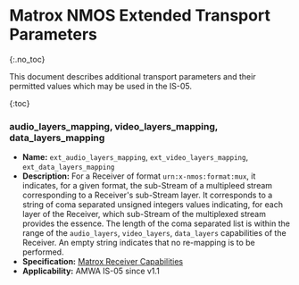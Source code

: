 # Matrox NMOS Extended Transport Parameters
{:.no_toc}

This document describes additional transport parameters and their permitted values which may be used in the IS-05.

{:toc}

### audio_layers_mapping, video_layers_mapping, data_layers_mapping
- **Name:** `ext_audio_layers_mapping`, `ext_video_layers_mapping`, `ext_data_layers_mapping`
- **Description:** For a Receiver of format `urn:x-nmos:format:mux`, it indicates, for a given format, the sub-Stream of a multipleed stream corresponding to a Receiver's sub-Stream layer. It corresponds to a string of coma separated unsigned integers values indicating, for each layer of the Receiver, which sub-Stream of the multiplexed stream provides the essence. The length of the coma separated list is within the range of the `audio_layers`, `video_layers`, `data_layers` capabilities of the Receiver. An empty string indicates that no re-mapping is to be performed.
- **Specification:** [Matrox Receiver Capabilities](https://github.com/alabou/NMOS-MatroxOnly/blob/main/ReceiverCapabilities.md)
- **Applicability:** AMWA IS-05 since v1.1

